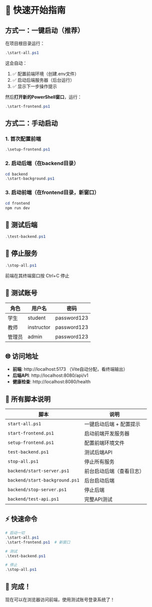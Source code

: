 # 🚀 快速开始指南

## 方式一：一键启动（推荐）

在项目根目录运行：

```powershell
.\start-all.ps1
```

这会自动：
1. ✅ 配置前端环境（创建.env文件）
2. ✅ 启动后端服务器（后台运行）
3. ✅ 显示下一步操作提示

然后**打开新的PowerShell窗口**，运行：

```powershell
.\start-frontend.ps1
```

## 方式二：手动启动

### 1. 首次配置前端

```powershell
.\setup-frontend.ps1
```

### 2. 启动后端（在backend目录）

```powershell
cd backend
.\start-background.ps1
```

### 3. 启动前端（在frontend目录，新窗口）

```powershell
cd frontend
npm run dev
```

## 🧪 测试后端

```powershell
.\test-backend.ps1
```

## 🛑 停止服务

```powershell
.\stop-all.ps1
```

前端在其终端窗口按 Ctrl+C 停止

## 📝 测试账号

| 角色 | 用户名 | 密码 |
|------|--------|------|
| 学生 | student | password123 |
| 教师 | instructor | password123 |
| 管理员 | admin | password123 |

## 🌐 访问地址

- **前端**: http://localhost:5173 （Vite自动分配，看终端输出）
- **后端API**: http://localhost:8080/api/v1
- **健康检查**: http://localhost:8080/health

## 📂 所有脚本说明

| 脚本 | 说明 |
|------|------|
| `start-all.ps1` | 一键启动后端 + 配置提示 |
| `start-frontend.ps1` | 启动前端开发服务器 |
| `setup-frontend.ps1` | 配置前端环境文件 |
| `test-backend.ps1` | 测试后端API |
| `stop-all.ps1` | 停止所有服务 |
| `backend/start-server.ps1` | 前台启动后端（查看日志）|
| `backend/start-background.ps1` | 后台启动后端 |
| `backend/stop-server.ps1` | 停止后端 |
| `backend/test-api.ps1` | 完整API测试 |

## ⚡ 快速命令

```powershell
# 启动一切
.\start-all.ps1
.\start-frontend.ps1  # 新窗口

# 测试
.\test-backend.ps1

# 停止
.\stop-all.ps1
```

## 🎉 完成！

现在可以在浏览器访问前端，使用测试账号登录系统了！

